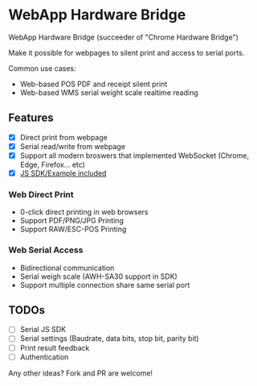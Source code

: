 # WebApp Hardware Bridge

WebApp Hardware Bridge (succeeder of "Chrome Hardware Bridge")

Make it possible for webpages to silent print and access to serial ports.

Common use cases:
- Web-based POS PDF and receipt silent print
- Web-based WMS serial weight scale realtime reading

## Features

- [x] Direct print from webpage
- [x] Serial read/write from webpage
- [x] Support all modern broswers that implemented WebSocket (Chrome, Edge, Firefox... etc)
- [x] [JS SDK/Example included](demo)

### Web Direct Print
- 0-click direct printing in web browsers
- Support PDF/PNG/JPG Printing
- Support RAW/ESC-POS Printing

### Web Serial Access
- Bidirectional communication
- Serial weigh scale (AWH-SA30 support in SDK)
- Support multiple connection share same serial port

## TODOs
- [ ] Serial JS SDK
- [ ] Serial settings (Baudrate, data bits, stop bit, parity bit)
- [ ] Print result feedback
- [ ] Authentication

Any other ideas? Fork and PR are welcome!
